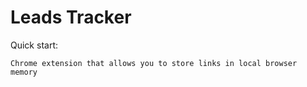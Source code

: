 # Leads Tracker
Quick start:

```
Chrome extension that allows you to store links in local browser memory